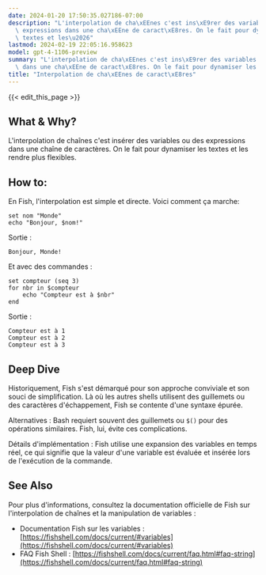 ```yaml
---
date: 2024-01-20 17:50:35.027186-07:00
description: "L'interpolation de cha\xEEnes c'est ins\xE9rer des variables ou des\
  \ expressions dans une cha\xEEne de caract\xE8res. On le fait pour dynamiser les\
  \ textes et les\u2026"
lastmod: 2024-02-19 22:05:16.958623
model: gpt-4-1106-preview
summary: "L'interpolation de cha\xEEnes c'est ins\xE9rer des variables ou des expressions\
  \ dans une cha\xEEne de caract\xE8res. On le fait pour dynamiser les textes et les\u2026"
title: "Interpolation de cha\xEEnes de caract\xE8res"
---
```


{{< edit_this_page >}}

## What & Why?
L'interpolation de chaînes c'est insérer des variables ou des expressions dans une chaîne de caractères. On le fait pour dynamiser les textes et les rendre plus flexibles.

## How to:
En Fish, l'interpolation est simple et directe. Voici comment ça marche:

```Fish Shell
set nom "Monde"
echo "Bonjour, $nom!"
```

Sortie :

```
Bonjour, Monde!
```

Et avec des commandes :

```Fish Shell
set compteur (seq 3)
for nbr in $compteur
    echo "Compteur est à $nbr"
end
```

Sortie :

```
Compteur est à 1
Compteur est à 2
Compteur est à 3
```

## Deep Dive
Historiquement, Fish s'est démarqué pour son approche conviviale et son souci de simplification. Là où les autres shells utilisent des guillemets ou des caractères d'échappement, Fish se contente d'une syntaxe épurée.

Alternatives : Bash requiert souvent des guillemets ou `$()` pour des opérations similaires. Fish, lui, évite ces complications.

Détails d'implémentation : Fish utilise une expansion des variables en temps réel, ce qui signifie que la valeur d'une variable est évaluée et insérée lors de l'exécution de la commande.

## See Also
Pour plus d'informations, consultez la documentation officielle de Fish sur l'interpolation de chaînes et la manipulation de variables :

- Documentation Fish sur les variables : [https://fishshell.com/docs/current/#variables](https://fishshell.com/docs/current/#variables)
- FAQ Fish Shell : [https://fishshell.com/docs/current/faq.html#faq-string](https://fishshell.com/docs/current/faq.html#faq-string)
